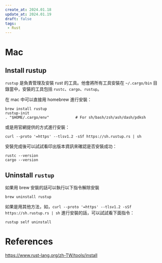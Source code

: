 ```yaml
---
create_at: 2024.01.18
update_at: 2024.01.19
draft: false
tags: 
 - Rust
---
```


# Mac

## Install rustup

`rustup` 是負責管理及安裝 rust 的工具。他會將所有工具安裝在 `~/.cargo/bin` 目錄當中，安裝的工具包括 `rustc`、`cargo`、`rustup`。

在 mac 中可以直接用 homebrew 進行安裝：
```shell
brew install rustup
rustup-init
. "$HOME/.cargo/env"            # For sh/bash/zsh/ash/dash/pdksh
```

或是用官網提供的方式進行安裝：

```shell
curl --proto '=https' --tlsv1.2 -sSf https://sh.rustup.rs | sh
```

安裝完成後可以試試看印出版本資訊來確認是否安裝成功：

```shell
rustc --version
cargo --version
```

## Uninstall `rustup`

如果用 brew 安裝的話可以執行以下指令解除安裝

```shell
brew uninstall rustup
```

如果是用其他方法，如，`curl --proto '=https' --tlsv1.2 -sSf https://sh.rustup.rs | sh` 進行安裝的話，可以試試看下面指令：

```shell
rustup self uninstall
```

# References

https://www.rust-lang.org/zh-TW/tools/install